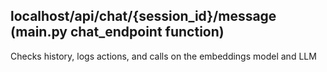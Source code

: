 ## localhost/api/chat/{session_id}/message (main.py chat_endpoint function)
Checks history, logs actions, and calls on the embeddings model and LLM